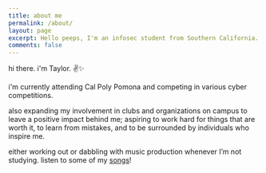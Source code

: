 ```yaml
---
title: about me
permalink: /about/
layout: page
excerpt: Hello peeps, I'm an infosec student from Southern California.
comments: false
---
```

hi there. i'm Taylor. ✌✨

i'm currently attending Cal Poly Pomona and competing in various cyber competitions.

also expanding my involvement in clubs and organizations on campus to leave a positive impact behind me; aspiring to work hard for things that are worth it, to learn from mistakes, and to be surrounded by individuals who inspire me.

either working out or dabbling with music production whenever I’m not studying. listen to some of my <a href="https://soundcloud.com/fyrworx" target="_blank" rel="noopener">songs</a>!